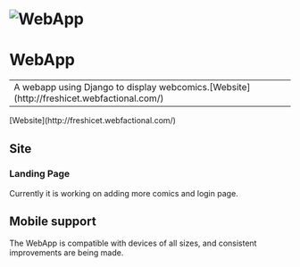 # ![WebApp](http://i.imgur.com/5j8Ufa2.png)

# WebApp
<table>
<tr>
<td>
  A webapp using Django to display webcomics.[Website](http://freshicet.webfactional.com/)
</td>
</tr>
</table>
[Website](http://freshicet.webfactional.com/)


## Site

### Landing Page
Currently it is working on adding more comics and login page.

## Mobile support
The WebApp is compatible with devices of all sizes, and consistent improvements are being made.
